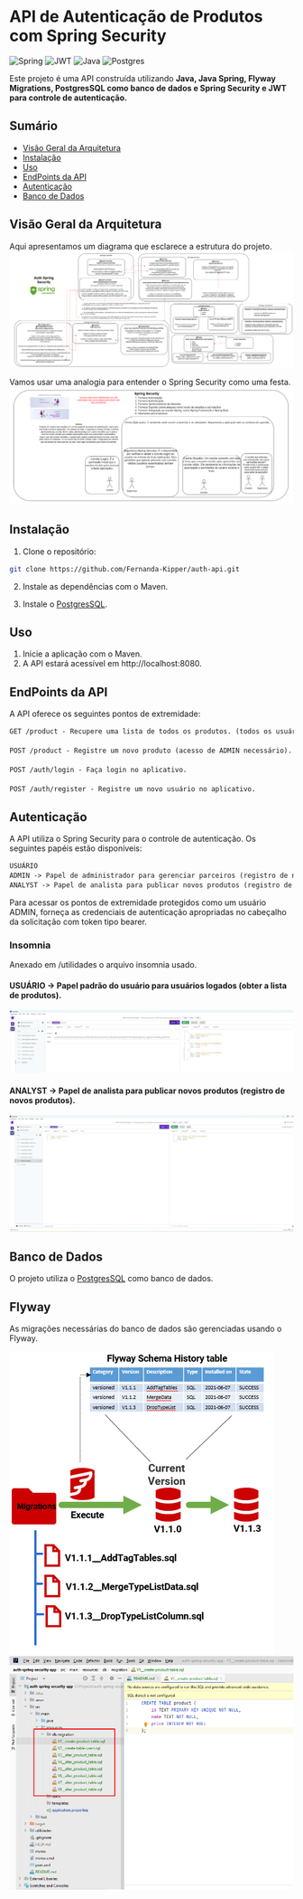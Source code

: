 # API de Autenticação de Produtos com Spring Security

![Spring](https://img.shields.io/badge/spring_security-%236DB33F.svg?style=for-the-badge&logo=spring&logoColor=white)
![JWT](https://img.shields.io/badge/JWT-black?style=for-the-badge&logo=JSON%20web%20tokens)
![Java](https://img.shields.io/badge/java-%23ED8B00.svg?style=for-the-badge&logo=openjdk&logoColor=white)
![Postgres](https://img.shields.io/badge/postgres-%23316192.svg?style=for-the-badge&logo=postgresql&logoColor=white)

Este projeto é uma API construída utilizando **Java, Java Spring, Flyway Migrations, PostgresSQL como banco de dados e Spring Security e JWT para controle de autenticação.**


## Sumário

- [Visão Geral da Arquitetura](#visao-geral-da-arquitetura)
- [Instalação](#instalação)
- [Uso](#uso)
- [EndPoints da API](#endpoints-da-api)
- [Autenticação](#autenticação)
- [Banco de Dados](#banco-de-dados)

## Visão Geral da Arquitetura
 Aqui apresentamos um diagrama que esclarece a estrutura do projeto.
![arquitetura](utilidades/diagramas/diagrama-projeto.png)

Vamos usar uma analogia para entender o Spring Security como uma festa.
![analogia](utilidades/diagramas/diagrama-spring-security-festa.png)

## Instalação

1. Clone o repositório:

```bash
git clone https://github.com/Fernanda-Kipper/auth-api.git
```

2. Instale as dependências com o Maven.

3. Instale o [PostgresSQL](https://www.postgresql.org/).

## Uso

1. Inicie a aplicação com o Maven.
2. A API estará acessível em http://localhost:8080.

## EndPoints da API
A API oferece os seguintes pontos de extremidade:

```markdown
GET /product - Recupere uma lista de todos os produtos. (todos os usuários autenticados)

POST /product - Registre um novo produto (acesso de ADMIN necessário).

POST /auth/login - Faça login no aplicativo.

POST /auth/register - Registre um novo usuário no aplicativo.
```

## Autenticação
A API utiliza o Spring Security para o controle de autenticação. Os seguintes papéis estão disponíveis:

```markdown
USUÁRIO 
ADMIN -> Papel de administrador para gerenciar parceiros (registro de novos parceiros).
ANALYST -> Papel de analista para publicar novos produtos (registro de novos produtos).
 ```
Para acessar os pontos de extremidade protegidos como um usuário ADMIN, forneça as credenciais de autenticação apropriadas no cabeçalho da solicitação com token tipo bearer.

### Insomnia
Anexado em /utilidades o arquivo insomnia usado.

#### USUÁRIO -> Papel padrão do usuário para usuários logados (obter a lista de produtos).
![USUÁRIO](utilidades/insomnia/product-get-role-user.png)

#### ANALYST -> Papel de analista para publicar novos produtos (registro de novos produtos).
![ANALYST](utilidades/insomnia/product-post-role-analyst.png)


## Banco de Dados
O projeto utiliza o [PostgresSQL](https://www.postgresql.org/) como banco de dados.

## Flyway
As migrações necessárias do banco de dados são gerenciadas usando o Flyway.

![Flyway_Diagrama](utilidades/diagramas/flyway-diagram.png)
![Flyway_Estrutura](utilidades/diagramas/flyway-estrutura.png)


